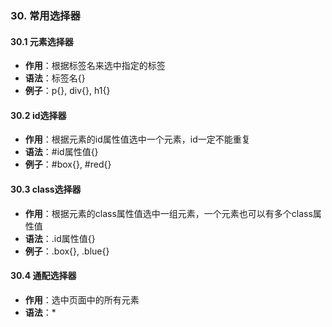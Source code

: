 ### 30. 常用选择器

#### 30.1 元素选择器

- **作用**：根据标签名来选中指定的标签
- **语法**：标签名{}
- **例子**：p{}, div{}, h1{}

#### 30.2 id选择器

- **作用**：根据元素的id属性值选中一个元素，id一定不能重复
- **语法**：#id属性值{}
- **例子**：#box{}, #red{}

#### 30.3 class选择器

- **作用**：根据元素的class属性值选中一组元素，一个元素也可以有多个class属性值
- **语法**：.id属性值{}
- **例子**：.box{}, .blue{}

#### 30.4 通配选择器

- **作用**：选中页面中的所有元素
- **语法**：*